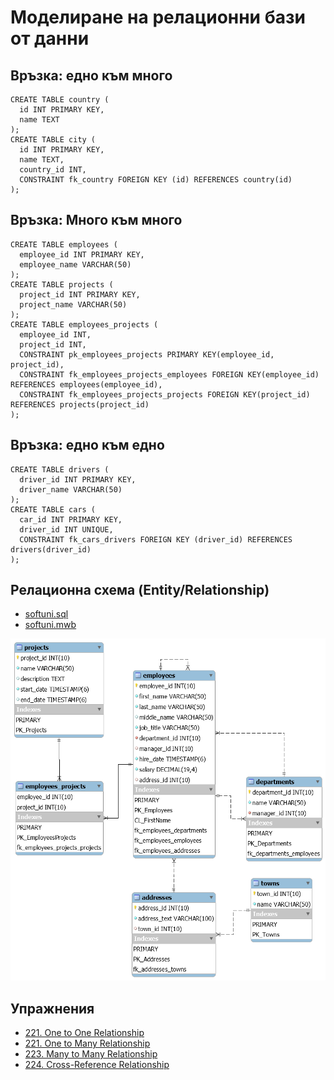 # Моделиране на релационни бази от данни
## Връзка: едно към много
```
CREATE TABLE country (
  id INT PRIMARY KEY,
  name TEXT
);
CREATE TABLE city (
  id INT PRIMARY KEY,
  name TEXT,
  country_id INT,
  CONSTRAINT fk_country FOREIGN KEY (id) REFERENCES country(id)
);
```
## Връзка: Много към много
```
CREATE TABLE employees (
  employee_id INT PRIMARY KEY,
  employee_name VARCHAR(50)
);
CREATE TABLE projects (
  project_id INT PRIMARY KEY,
  project_name VARCHAR(50)
);
CREATE TABLE employees_projects (
  employee_id INT,
  project_id INT,
  CONSTRAINT pk_employees_projects PRIMARY KEY(employee_id, project_id),
  CONSTRAINT fk_employees_projects_employees FOREIGN KEY(employee_id) REFERENCES employees(employee_id),
  CONSTRAINT fk_employees_projects_projects FOREIGN KEY(project_id) REFERENCES projects(project_id)
);
```
## Връзка: едно към едно
```
CREATE TABLE drivers (
  driver_id INT PRIMARY KEY,
  driver_name VARCHAR(50)
);
CREATE TABLE cars (
  car_id INT PRIMARY KEY,
  driver_id INT UNIQUE,
  CONSTRAINT fk_cars_drivers FOREIGN KEY (driver_id) REFERENCES drivers(driver_id)
);
```
## Релационна схема  (Entity/Relationship)
- [softuni.sql](softuni.sql)
- [softuni.mwb](softuni.mwb)

![softuni.png](softuni.png)

##  Упражнения
- [221. One to One Relationship](221.sql)
- [221. One to Many Relationship](222.sql)
- [223. Many to Many Relationship](223.sql)
- [224. Cross-Reference Relationship](224.sql)
